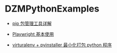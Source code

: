# DZMPythonExamples

- [pip 包管理工具详解](https://blog.csdn.net/zz00008888/article/details/127809068)

- [Playwright 基本使用](https://blog.csdn.net/zz00008888/article/details/127950173)

- [virturalenv + pyinstaller 最小化打包 python 程序](https://blog.csdn.net/zz00008888/article/details/127944616)
